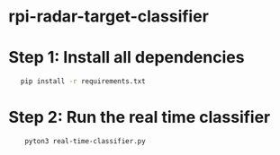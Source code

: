 # rpi-radar-target-classifier


# Step 1: Install all dependencies
```bash
   pip install -r requirements.txt
```

# Step 2: Run the real time classifier
```bash
    pyton3 real-time-classifier.py
```